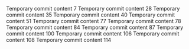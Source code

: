 Temporary commit content 7
Temporary commit content 28
Temporary commit content 35
Temporary commit content 40
Temporary commit content 51
Temporary commit content 77
Temporary commit content 78
Temporary commit content 84
Temporary commit content 87
Temporary commit content 100
Temporary commit content 106
Temporary commit content 108
Temporary commit content 114
